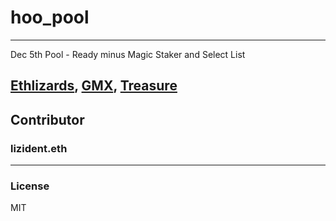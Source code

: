 # hoo_pool
---
Dec 5th Pool - Ready minus Magic Staker and Select List 

[Ethlizards](https://github.com/LinkEmAll/hoo_pool/blob/main/ethlizards.ipynb), [GMX](https://github.com/LinkEmAll/hoo_pool/blob/main/gmx.ipynb), [Treasure](https://github.com/LinkEmAll/hoo_pool/blob/main/magic.ipynb)
---
## Contributor
### lizident.eth
---
### License 
MIT 
